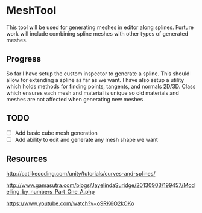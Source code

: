 # MeshTool
This tool will be used for generating meshes in editor along splines.
Furture work will include combining spline meshes with other types of generated meshes.

## Progress
So far I have setup the custom inspector to generate a spline. This should allow for extending a spline as far as we want.
I have also setup a utility which holds methods for finding points, tangents, and normals 2D/3D.
Class which ensures each mesh and material is unique so old materials and meshes are not affected when generating new meshes.

## TODO
- [ ] Add basic cube mesh generation
- [ ] Add ability to edit and generate any mesh shape we want

## Resources
http://catlikecoding.com/unity/tutorials/curves-and-splines/ 

http://www.gamasutra.com/blogs/JayelindaSuridge/20130903/199457/Modelling_by_numbers_Part_One_A.php

https://www.youtube.com/watch?v=o9RK6O2kOKo
